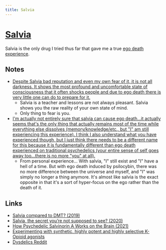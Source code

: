 ```yaml
---
title: Salvia
---
```


# [Salvia](https://psychonautwiki.org/w/index.php?title=Salvinorin_A)

Salvia is the only drug I tried thus far that gave me a true [ego death experience](../../consciousness/ego.md).

## Notes

- [Despite Salvia bad reputation and even my own fear of it, it is not all darkness. It shows the most profound and uncomfortable state of consciousness that it often shocks people and due to ego death there is very little one can do to prepare for it.](https://www.reddit.com/r/Salvia/comments/81twxj/salvia_vs_dmt/)
  - Salvia is a teacher and lessons are not always pleasant. Salvia shows you the raw reality of your own state of mind.
  - Only thing to fear is you.
- [I'm actually not entirely sure that salvia can cause ego death...it actually seems that's the only thing that actually remains most of the time while everything else dissolves (memory/knowledge/etc., but "I" am still experiencing this experience). I think I also understand what you have experienced though, but I just think there needs to be a different name for this because it is fundamentally different than ego death experienced on traditional psychedelics (your entire sense of self goes away too...there is no more "you" at all).](https://www.reddit.com/r/Salvia/comments/b09is6/ego_death_feels/)
  - From personal experience... With salvia, "I" still exist and "I" have a hell of a time. But with ego death induced by psilocybin, there was no more difference between the universe and myself, and "I" was simply no longer a thing anymore. It's almost like salvia is the exact opposite in that it's a sort of hyper-focus on the ego rather than the death of it.

## Links

- [Salvia compared to DMT? (2019)](https://www.reddit.com/r/Salvia/comments/c6osrj/salvia_compared_to_dmt/)
- [Salvia, the secret you’re not supposed to see? (2020)](https://www.reddit.com/r/Salvia/comments/ekw0av/salvia_the_secret_youre_not_supposed_to_see/?sort=top)
- [How Psychedelic Salvinorin A Works on the Brain (2021)](https://www.labroots.com/trending/drug-discovery-and-development/19540/psychedelic-salvinorin-brain)
- [Experimenting with synthetic, highly potent and highly selective K-Opioid agonists](https://www.reddit.com/r/researchchemicals/comments/tqgf3f/experimenting_with_synthetic_highly_potent_and/)
- [Dysdelics Reddit](https://www.reddit.com/r/dysdelics/)
